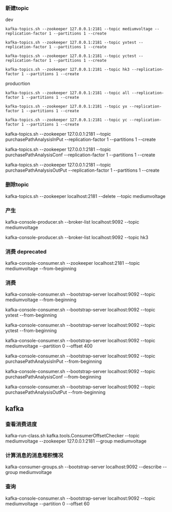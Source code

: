 
###  新建topic

dev
``` 
kafka-topics.sh --zookeeper 127.0.0.1:2181 --topic mediumvoltage --replication-factor 1 --partitions 1 --create
    
kafka-topics.sh --zookeeper 127.0.0.1:2181 --topic yxtest --replication-factor 1 --partitions 1 --create

kafka-topics.sh --zookeeper 127.0.0.1:2181 --topic yctest --replication-factor 1 --partitions 1 --create

kafka-topics.sh --zookeeper 127.0.0.1:2181 --topic hk3 --replication-factor 1 --partitions 1 --create
```

    
producrtion
``` 
kafka-topics.sh --zookeeper 127.0.0.1:2181 --topic all --replication-factor 1 --partitions 1 --create

kafka-topics.sh --zookeeper 127.0.0.1:2181 --topic yx --replication-factor 1 --partitions 1 --create

kafka-topics.sh --zookeeper 127.0.0.1:2181 --topic yc --replication-factor 1 --partitions 1 --create
```

kafka-topics.sh --zookeeper 127.0.0.1:2181 --topic purchasePathAnalysisInPut --replication-factor 1 --partitions 1 --create

kafka-topics.sh --zookeeper 127.0.0.1:2181 --topic purchasePathAnalysisConf --replication-factor 1 --partitions 1 --create

kafka-topics.sh --zookeeper 127.0.0.1:2181 --topic purchasePathAnalysisOutPut --replication-factor 1 --partitions 1 --create

    
### 删除topic
kafka-topics.sh --zookeeper localhost:2181 --delete --topic mediumvoltage
    
###  产生
kafka-console-producer.sh --broker-list localhost:9092 --topic mediumvoltage

kafka-console-producer.sh --broker-list localhost:9092 --topic hk3



### 消费 deprecated
kafka-console-consumer.sh --zookeeper localhost:2181 --topic mediumvoltage --from-beginning
  
### 消费
kafka-console-consumer.sh --bootstrap-server localhost:9092 --topic mediumvoltage --from-beginning

kafka-console-consumer.sh --bootstrap-server localhost:9092 --topic yxtest --from-beginning

kafka-console-consumer.sh --bootstrap-server localhost:9092 --topic yctest --from-beginning

kafka-console-consumer.sh --bootstrap-server localhost:9092 --topic mediumvoltage --partition 0 --offset 400


kafka-console-consumer.sh --bootstrap-server localhost:9092 --topic purchasePathAnalysisInPut --from-beginning

kafka-console-consumer.sh --bootstrap-server localhost:9092 --topic purchasePathAnalysisConf --from-beginning

kafka-console-consumer.sh --bootstrap-server localhost:9092 --topic purchasePathAnalysisOutPut --from-beginning


## kafka
### 查看消费进度
kafka-run-class.sh kafka.tools.ConsumerOffsetChecker --topic mediumvoltage  --zookeeper 127.0.0.1:2181 --group mediumvoltage

### 计算消息的消息堆积情况
kafka-consumer-groups.sh --bootstrap-server localhost:9092 --describe --group mediumvoltage
 
### 查询
kafka-console-consumer.sh --bootstrap-server localhost:9092 --topic mediumvoltage --partition 0 --offset 60
 

